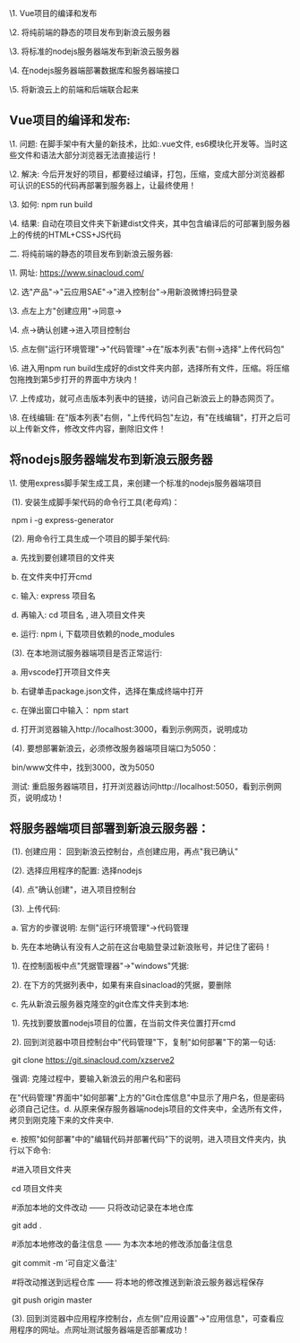 \1. Vue项目的编译和发布

\2. 将纯前端的静态的项目发布到新浪云服务器

\3. 将标准的nodejs服务器端发布到新浪云服务器

\4. 在nodejs服务器端部署数据库和服务器端接口

\5. 将新浪云上的前端和后端联合起来

 

##  Vue项目的编译和发布: 

\1. 问题: 在脚手架中有大量的新技术，比如:.vue文件, es6模块化开发等。当时这些文件和语法大部分浏览器无法直接运行！

\2. 解决: 今后开发好的项目，都要经过编译，打包，压缩，变成大部分浏览器都可认识的ES5的代码再部署到服务器上，让最终使用！

\3. 如何: npm run build

\4. 结果: 自动在项目文件夹下新建dist文件夹，其中包含编译后的可部署到服务器上的传统的HTML+CSS+JS代码

二. 将纯前端的静态的项目发布到新浪云服务器: 

\1. 网址: https://www.sinacloud.com/

\2. 选"产品"->"云应用SAE"->"进入控制台"->用新浪微博扫码登录

\3. 点左上方"创建应用"->同意->

\4. 点->确认创建->进入项目控制台

\5. 点左侧"运行环境管理"->"代码管理"->在"版本列表"右侧->选择"上传代码包"

\6. 进入用npm run build生成好的dist文件夹内部，选择所有文件，压缩。将压缩包拖拽到第5步打开的界面中方块内！

\7. 上传成功，就可点击版本列表中的链接，访问自己新浪云上的静态网页了。

\8. 在线编辑: 在"版本列表"右侧，"上传代码包"左边，有"在线编辑"，打开之后可以上传新文件，修改文件内容，删除旧文件！

 

## 将nodejs服务器端发布到新浪云服务器

\1. 使用express脚手架生成工具，来创建一个标准的nodejs服务器端项目

​     (1). 安装生成脚手架代码的命令行工具(老母鸡)：

​     npm i -g express-generator 

​     (2). 用命令行工具生成一个项目的脚手架代码: 

​     a. 先找到要创建项目的文件夹

​     b. 在文件夹中打开cmd

​     c. 输入: express 项目名

​     d. 再输入: cd 项目名 , 进入项目文件夹

​     e. 运行: npm i, 下载项目依赖的node_modules

​     (3). 在本地测试服务器端项目是否正常运行: 

​     a. 用vscode打开项目文件夹

​     b. 右键单击package.json文件，选择在集成终端中打开

​     c. 在弹出窗口中输入： npm start

​     d. 打开浏览器输入http://localhost:3000，看到示例网页，说明成功

​     (4). 要想部署新浪云，必须修改服务器端项目端口为5050：

​     bin/www文件中，找到3000，改为5050

​     测试: 重启服务器端项目，打开浏览器访问http://localhost:5050，看到示例网页，说明成功！

 

 

## 将服务器端项目部署到新浪云服务器：

​     (1). 创建应用： 回到新浪云控制台，点创建应用，再点"我已确认"

​     (2). 选择应用程序的配置: 选择nodejs

​     (4). 点"确认创建"，进入项目控制台

​     (3). 上传代码:

​     a. 官方的步骤说明: 左侧"运行环境管理"->代码管理

​     b. 先在本地确认有没有人之前在这台电脑登录过新浪账号，并记住了密码！

​         1). 在控制面板中点"凭据管理器"->"windows"凭据: 

​         2). 在下方的凭据列表中，如果有来自sinacload的凭据，要删除

​     c. 先从新浪云服务器克隆空的git仓库文件夹到本地: 

​         1). 先找到要放置nodejs项目的位置，在当前文件夹位置打开cmd

​         2). 回到浏览器中项目控制台中"代码管理"下，复制"如何部署"下的第一句话: 

​         git clone https://git.sinacloud.com/xzserve2

​         强调: 克隆过程中，要输入新浪云的用户名和密码

​         在"代码管理"界面中"如何部署"上方的"Git仓库信息"中显示了用户名，但是密码必须自己记住。
​     d. 从原来保存服务器端nodejs项目的文件夹中，全选所有文件，拷贝到刚克隆下来的文件夹中.

​     e. 按照"如何部署"中的"编辑代码并部署代码"下的说明，进入项目文件夹内，执行以下命令:

​     \#进入项目文件夹 

​     cd 项目文件夹

​     \#添加本地的文件改动 —— 只将改动记录在本地仓库

​     git add .

​     \#添加本地修改的备注信息 —— 为本次本地的修改添加备注信息

​     git commit -m '可自定义备注'

​     \#将改动推送到远程仓库 —— 将本地的修改推送到新浪云服务器远程保存

​     git push origin master

​     (3). 回到浏览器中应用程序控制台，点左侧"应用设置"->"应用信息"，可查看应用程序的网址。点网址测试服务器端是否部署成功！

 

 

 

 